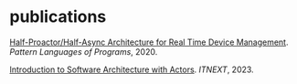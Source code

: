 # publications
[Half-Proactor/Half-Async Architecture for Real Time Device Management](./Half-Proactor-Half-Async.pdf). _Pattern Languages of Programs_, 2020.

[Introduction to Software Architecture with Actors](./IntroductionToSoftwareArchitectureWithActors/README.md). _ITNEXT_, 2023.
